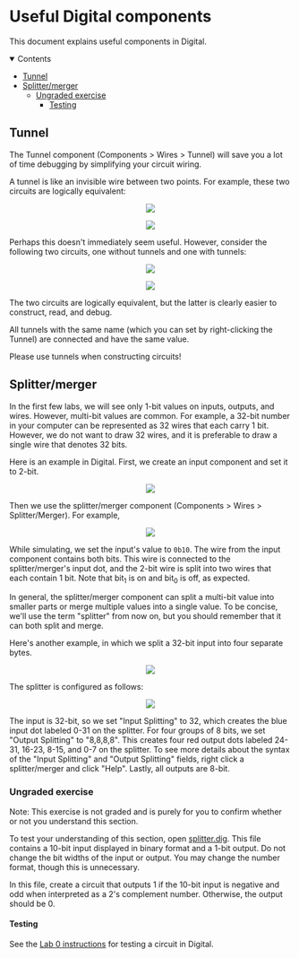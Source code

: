 <!-- omit in toc -->
# Useful Digital components

This document explains useful components in Digital.

<details open>
    <summary>Contents</summary>

- [Tunnel](#tunnel)
- [Splitter/merger](#splittermerger)
  - [Ungraded exercise](#ungraded-exercise)
    - [Testing](#testing)

</details>

## Tunnel

The Tunnel component (Components > Wires > Tunnel) will save you a lot of time debugging by simplifying your circuit wiring.

A tunnel is like an invisible wire between two points. For example, these two circuits are logically equivalent:

<p align="center">
  <img src="https://i.imgur.com/QMht3mK.png">
</p>

<p align="center">
  <img src="https://i.imgur.com/Uroonpl.png">
</p>

Perhaps this doesn't immediately seem useful. However, consider the following two circuits, one without tunnels and one with tunnels:

<p align="center">
  <img src="https://i.imgur.com/yhsAHK1.png">
</p>

<p align="center">
  <img src="https://i.imgur.com/I8YNwgt.png">
</p>

The two circuits are logically equivalent, but the latter is clearly easier to construct, read, and debug.

All tunnels with the same name (which you can set by right-clicking the Tunnel) are connected and have the same value.

Please use tunnels when constructing circuits!

## Splitter/merger

In the first few labs, we will see only 1-bit values on inputs, outputs, and wires. However, multi-bit values are common. For example, a 32-bit number in your computer can be represented as 32 wires that each carry 1 bit. However, we do not want to draw 32 wires, and it is preferable to draw a single wire that denotes 32 bits.

Here is an example in Digital. First, we create an input component and set it to 2-bit.

<p align="center">
  <img src="https://i.imgur.com/F2iHpQ4.png">
</p>

Then we use the splitter/merger component (Components > Wires > Splitter/Merger). For example,

<p align="center">
  <img src="https://i.imgur.com/twDwoIP.png">
</p>

While simulating, we set the input's value to `0b10`. The wire from the input component contains both bits. This wire is connected to the splitter/merger's input dot, and the 2-bit wire is split into two wires that each contain 1 bit. Note that bit<sub>1</sub> is on and bit<sub>0</sub> is off, as expected.

In general, the splitter/merger component can split a multi-bit value into smaller parts or merge multiple values into a single value. To be concise, we'll use the term "splitter" from now on, but you should remember that it can both split and merge.

Here's another example, in which we split a 32-bit input into four separate bytes.

<p align="center">
  <img src="https://i.imgur.com/YObxjeP.png">
</p>

The splitter is configured as follows:

<p align="center">
  <img src="https://i.imgur.com/QvnfEZB.png">
</p>

The input is 32-bit, so we set "Input Splitting" to 32, which creates the blue input dot labeled 0-31 on the splitter. For four groups of 8 bits, we set "Output Splitting" to "8,8,8,8". This creates four red output dots labeled 24-31, 16-23, 8-15, and 0-7 on the splitter. To see more details about the syntax of the "Input Splitting" and "Output Splitting" fields, right click a splitter/merger and click "Help". Lastly, all outputs are 8-bit.

### Ungraded exercise

Note: This exercise is not graded and is purely for you to confirm whether or not you understand this section.

To test your understanding of this section, open [splitter.dig](splitter.dig). This file contains a 10-bit input displayed in binary format and a 1-bit output. Do not change the bit widths of the input or output. You may change the number format, though this is unnecessary.

In this file, create a circuit that outputs 1 if the 10-bit input is negative and odd when interpreted as a 2's complement number. Otherwise, the output should be 0.

#### Testing

See the [Lab 0 instructions](https://github.com/COMP311/lab-0?tab=readme-ov-file#testing) for testing a circuit in Digital.
